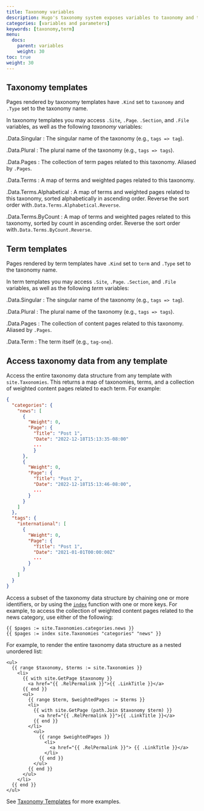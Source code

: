 ```yaml
---
title: Taxonomy variables
description: Hugo's taxonomy system exposes variables to taxonomy and term templates.
categories: [variables and parameters]
keywords: [taxonomy,term]
menu:
  docs:
    parent: variables
    weight: 30
toc: true
weight: 30
---
```


## Taxonomy templates

Pages rendered by taxonomy templates have `.Kind` set to `taxonomy` and `.Type` set to the taxonomy name.

In taxonomy templates you may access `.Site`, `.Page`. `.Section`, and `.File` variables, as well as the following _taxonomy_ variables:

.Data.Singular
: The singular name of the taxonomy (e.g., `tags => tag`).

.Data.Plural
: The plural name of the taxonomy (e.g., `tags => tags`).

.Data.Pages
: The collection of term pages related to this taxonomy. Aliased by `.Pages`.

.Data.Terms
: A map of terms and weighted pages related to this taxonomy.

.Data.Terms.Alphabetical
: A map of terms and weighted pages related to this taxonomy, sorted alphabetically in ascending order. Reverse the sort order with`.Data.Terms.Alphabetical.Reverse`.

.Data.Terms.ByCount
: A map of terms and weighted pages related to this taxonomy, sorted by count in ascending order. Reverse the sort order with`.Data.Terms.ByCount.Reverse`.

## Term templates

Pages rendered by term templates have `.Kind` set to `term` and `.Type` set to the taxonomy name.

In term templates you may access `.Site`, `.Page`. `.Section`, and `.File` variables, as well as the following _term_ variables:

.Data.Singular
: The singular name of the taxonomy (e.g., `tags => tag`).

.Data.Plural
: The plural name of the taxonomy (e.g., `tags => tags`).

.Data.Pages
: The collection of content pages related to this taxonomy. Aliased by `.Pages`.

.Data.Term
: The term itself (e.g., `tag-one`).

## Access taxonomy data from any template

Access the entire taxonomy data structure from any template with `site.Taxonomies`. This returns a map of taxonomies, terms, and a collection of weighted content pages related to each term. For example:

```json
{
  "categories": {
    "news": [
      {
        "Weight": 0,
        "Page": {
          "Title": "Post 1",
          "Date": "2022-12-18T15:13:35-08:00"
          ...
          }
      },
      {
        "Weight": 0,
        "Page": {
          "Title": "Post 2",
          "Date": "2022-12-18T15:13:46-08:00",
          ...
        }
      }
    ]
  },
  "tags": {
    "international": [
      {
        "Weight": 0,
        "Page": {
          "Title": "Post 1",
          "Date": "2021-01-01T00:00:00Z"
          ... 
        }
      }
    ]
  }
}
```

Access a subset of the taxonomy data structure by chaining one or more identifiers, or by using the [`index`] function with one or more keys. For example, to access the collection of weighted content pages related to the news category, use either of the following:

[`index`]: /functions/collections/indexfunction/

```go-html-template
{{ $pages := site.Taxonomies.categories.news }}
{{ $pages := index site.Taxonomies "categories" "news" }}
```

For example, to render the entire taxonomy data structure as a nested unordered list:

```go-html-template
<ul>
  {{ range $taxonomy, $terms := site.Taxonomies }}
    <li>
      {{ with site.GetPage $taxonomy }}
        <a href="{{ .RelPermalink }}">{{ .LinkTitle }}</a>
      {{ end }}
      <ul>
        {{ range $term, $weightedPages := $terms }}
        <li>
          {{ with site.GetPage (path.Join $taxonomy $term) }}
            <a href="{{ .RelPermalink }}">{{ .LinkTitle }}</a>
          {{ end }}
        </li>
          <ul>
            {{ range $weightedPages }}
              <li>
                <a href="{{ .RelPermalink }}"> {{ .LinkTitle }}</a>
              </li>
            {{ end }}
          </ul>
        {{ end }}
      </ul>
    </li>
  {{ end }}
</ul>
```

See [Taxonomy Templates] for more examples.

[Taxonomy Templates]: /templates/taxonomy-templates/
